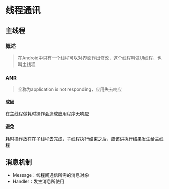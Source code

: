 # 线程通讯

## 主线程

### 概述

> 在Android中只有一个线程可以对界面作出修改，这个线程叫做UI线程，也叫主线程

### ANR

> 全称为application is not responding，应用失去响应

#### 成因

在主线程做耗时操作会造成应用程序无响应

#### 避免

耗时操作放在在子线程去完成，子线程执行结束之后，应该讲执行结果发生给主线程

## 消息机制

- Message：线程间通信所需的消息对象
- Handler：发生消息所使用



